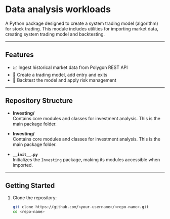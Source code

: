 # Data analysis workloads

A Python package designed to create a system trading model (algorithm) for stock trading. This module includes utilities for importing market data, creating system trading model and backtesting.

---

## Features

- 📈 Ingest historical market data from Polygon REST API
- 💼 Create a trading model, add entry and exits
- 🧠 Backtest the model and apply risk management

---

## Repository Structure

- **Investing/**  
  Contains core modules and classes for investment analysis. This is the main package folder.
- **Investing/**  
  Contains core modules and classes for investment analysis. This is the main package folder. 

- **`__init__.py`**  
  Initializes the `Investing` package, making its modules accessible when imported.

---

## Getting Started

1. Clone the repository:
   ```bash
   git clone https://github.com/<your-username>/<repo-name>.git
   cd <repo-name>
